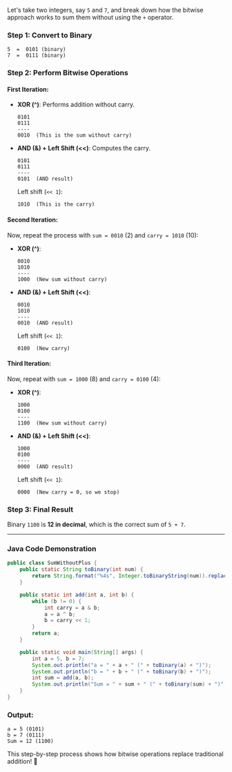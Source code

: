 Let's take two integers, say `5` and `7`, and break down how the bitwise approach works to sum them without using the `+` operator.

### Step 1: Convert to Binary
```plaintext
5  =  0101 (binary)
7  =  0111 (binary)
```

### Step 2: Perform Bitwise Operations

#### First Iteration:
- **XOR (^)**: Performs addition without carry.
  ```plaintext
  0101
  0111
  ----
  0010  (This is the sum without carry)
  ```
- **AND (&) + Left Shift (<<)**: Computes the carry.
  ```plaintext
  0101
  0111
  ----
  0101  (AND result)
  ```
  Left shift (`<< 1`):
  ```plaintext
  1010  (This is the carry)
  ```

#### Second Iteration:
Now, repeat the process with `sum = 0010` (2) and `carry = 1010` (10):

- **XOR (^)**:
  ```plaintext
  0010
  1010
  ----
  1000  (New sum without carry)
  ```
- **AND (&) + Left Shift (<<)**:
  ```plaintext
  0010
  1010
  ----
  0010  (AND result)
  ```
  Left shift (`<< 1`):
  ```plaintext
  0100  (New carry)
  ```

#### Third Iteration:
Now, repeat with `sum = 1000` (8) and `carry = 0100` (4):

- **XOR (^)**:
  ```plaintext
  1000
  0100
  ----
  1100  (New sum without carry)
  ```
- **AND (&) + Left Shift (<<)**:
  ```plaintext
  1000
  0100
  ----
  0000  (AND result)
  ```
  Left shift (`<< 1`):
  ```plaintext
  0000  (New carry = 0, so we stop)
  ```

### Step 3: Final Result
Binary `1100` is **12 in decimal**, which is the correct sum of `5 + 7`.

---

### Java Code Demonstration
```java
public class SumWithoutPlus {
    public static String toBinary(int num) {
        return String.format("%4s", Integer.toBinaryString(num)).replace(' ', '0');
    }

    public static int add(int a, int b) {
        while (b != 0) {
            int carry = a & b;  
            a = a ^ b;          
            b = carry << 1;     
        }
        return a;
    }

    public static void main(String[] args) {
        int a = 5, b = 7;
        System.out.println("a = " + a + " (" + toBinary(a) + ")");
        System.out.println("b = " + b + " (" + toBinary(b) + ")");
        int sum = add(a, b);
        System.out.println("Sum = " + sum + " (" + toBinary(sum) + ")");
    }
}
```

### Output:
```
a = 5 (0101)
b = 7 (0111)
Sum = 12 (1100)
```

This step-by-step process shows how bitwise operations replace traditional addition! 🚀